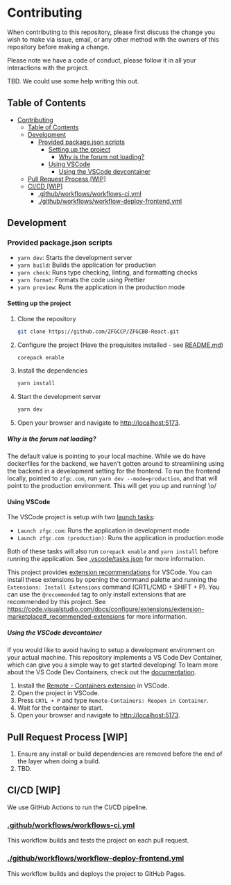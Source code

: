 # Contributing

When contributing to this repository, please first discuss the change you wish to make via issue,
email, or any other method with the owners of this repository before making a change.

Please note we have a code of conduct, please follow it in all your interactions with the project.

TBD. We could use some help writing this out.

## Table of Contents

- [Contributing](#contributing)
  - [Table of Contents](#table-of-contents)
  - [Development](#development)
    - [Provided package.json scripts](#provided-packagejson-scripts)
      - [Setting up the project](#setting-up-the-project)
        - [Why is the forum not loading?](#why-is-the-forum-not-loading)
      - [Using VSCode](#using-vscode)
        - [Using the VSCode devcontainer](#using-the-vscode-devcontainer)
  - [Pull Request Process \[WIP\]](#pull-request-process-wip)
  - [CI/CD \[WIP\]](#cicd-wip)
    - [.github/workflows/workflows-ci.yml](#githubworkflowsworkflows-ciyml)
    - [./github/workflows/workflow-deploy-frontend.yml](#githubworkflowsworkflow-deploy-frontendyml)

## Development

### Provided package.json scripts

- `yarn dev`: Starts the development server
- `yarn build`: Builds the application for production
- `yarn check`: Runs type checking, linting, and formatting checks
- `yarn format`: Formats the code using Prettier
- `yarn preview`: Runs the application in the production mode
<!-- - `yarn preview:ssr`: Runs the application in the production mode with server-side rendering
- `yarn start`: Runs the application in production mode with server-side rendering -->

#### Setting up the project

1. Clone the repository

   ```bash
   git clone https://github.com/ZFGCCP/ZFGCBB-React.git
   ```

2. Configure the project (Have the prequisites installed - see [README.md](README.md))

   ```bash
   corepack enable
   ```

3. Install the dependencies

   ```bash
   yarn install
   ```

4. Start the development server

   ```bash
   yarn dev
   ```

5. Open your browser and navigate to <http://localhost:5173>.

##### Why is the forum not loading?

The default value is pointing to your local machine. While we do have dockerfiles for the backend, we haven't gotten around to streamlining using the backend in a development setting for the frontend. To run the frontend locally, pointed to `zfgc.com`, run `yarn dev --mode=production`, and that will point to the production environment. This will get you up and running! \o/

#### Using VSCode

The VSCode project is setup with two [launch tasks](./.vscode/launch.json):

- `Launch zfgc.com`: Runs the application in development mode
- `Launch zfgc.com (production)`: Runs the application in production mode

Both of these tasks will also run `corepack enable` and `yarn install` before running the application. See [.vscode/tasks.json](./.vscode/tasks.json) for more information.

This project provides [extension recommendations](./.vscode/extensions.json) for VSCode. You can install these extensions by opening the command palette and running the `Extensions: Install Extensions` command (CRTL/CMD + SHIFT + P). You can use the `@recommended` tag to only install extensions that are recommended by this project. See <https://code.visualstudio.com/docs/configure/extensions/extension-marketplace#_recommended-extensions> for more information.

##### Using the VSCode devcontainer

If you would like to avoid having to setup a development environment on your actual machine. This repository implements a VS Code Dev Container, which can give you a simple way to get started developing! To learn more about the VS Code Dev Containers, check out the [documentation](https://code.visualstudio.com/docs/devcontainers/containers).

1. Install the [Remote - Containers extension](https://marketplace.visualstudio.com/items?itemName=ms-vscode-remote.remote-containers) in VSCode.
2. Open the project in VSCode.
3. Press `CRTL + P` and type `Remote-Containers: Reopen in Container`.
4. Wait for the container to start.
5. Open your browser and navigate to <http://localhost:5173>.

## Pull Request Process [WIP]

1. Ensure any install or build dependencies are removed before the end of the layer when doing a
   build.
2. TBD.

## CI/CD [WIP]

We use GitHub Actions to run the CI/CD pipeline.

### [.github/workflows/workflows-ci.yml](.github/workflows/workflow-ci.yml)

This workflow builds and tests the project on each pull request.

### [./github/workflows/workflow-deploy-frontend.yml](.github/workflows/workflow-deploy-frontend.yml)

This workflow builds and deploys the project to GitHub Pages.
